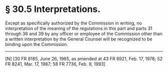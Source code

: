 # § 30.5   Interpretations.

Except as specifically authorized by the Commission in writing, no interpretation of the meaning of the regulations in this part and parts 31 through 36 and 39 by any officer or employee of the Commission other than a written interpretation by the General Counsel will be recognized to be binding upon the Commission.



---

[N] [30 FR 8185, June 26, 1965, as amended at 43 FR 6921, Feb. 17, 1978; 52 FR 8241, Mar. 17, 1987; 58 FR 7736, Feb. 9, 1993]




